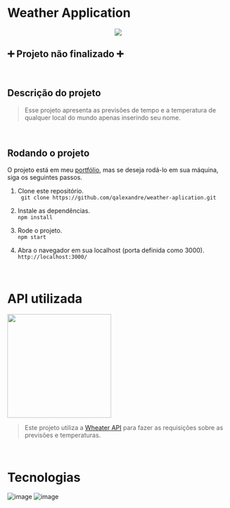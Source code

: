# Weather Application

<p align='center'> <img src='https://images.unsplash.com/photo-1561583534-09e822ba83ba?ixlib=rb-1.2.1&ixid=MnwxMjA3fDB8MHxwaG90by1wYWdlfHx8fGVufDB8fHx8&auto=format&fit=crop&w=1474&q=80'></p>

## :heavy_plus_sign: Projeto não finalizado :heavy_plus_sign:

<br>

## Descrição do projeto
>Esse projeto apresenta as previsões de tempo e a temperatura de qualquer local do mundo apenas inserindo seu nome.

<br>

## Rodando o projeto

O projeto está em meu [portfólio](link_portfólio), mas se deseja rodá-lo em sua máquina, siga os seguintes passos.

1. Clone este repositório. <br>
``` git clone https://github.com/qalexandre/weather-aplication.git``` 

2. Instale as dependências. <br>
```npm install```

3. Rode o projeto. <br>
```npm start```

4. Abra o navegador em sua localhost (porta definida como 3000).<br>
```http://localhost:3000/```

 <br>

# API utilizada
<a href='https://www.weatherapi.com/'> 
<img width='236px' src='https://blog.weatherapi.com/wp-content/uploads/2020/02/cropped-Asset-62-1.png'>
</a>
<br>


>Este projeto utiliza a [Wheater API](https://www.weatherapi.com/) para fazer as requisições sobre as previsões e temperaturas.
 
 
 <br>

# Tecnologias

![image](https://img.shields.io/badge/JavaScript-F7DF1E?style=for-the-badge&logo=javascript&logoColor=black)
![image](https://img.shields.io/badge/React-20232A?style=for-the-badge&logo=react&logoColor=61DAFB)

#